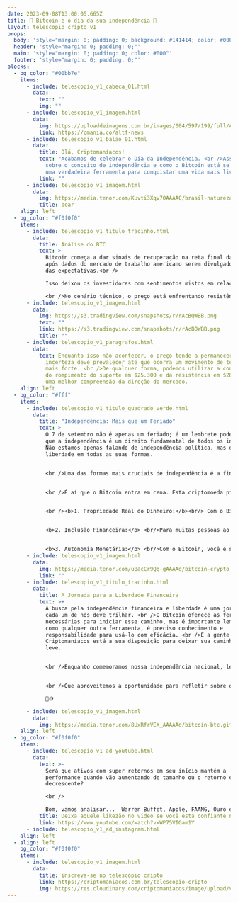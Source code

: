 ```yaml
---
date: 2023-09-08T13:00:05.665Z
title: 🌟 Bitcoin e o dia da sua independência 🚀
layout: telescopio_cripto_v1
props:
  body: 'style="margin: 0; padding: 0; background: #141414; color: #000"'
  header: 'style="margin: 0; padding: 0;"'
  main: 'style="margin: 0; padding: 0; color: #000"'
  footer: 'style="margin: 0; padding: 0;"'
blocks:
  - bg_color: "#00bb7e"
    items:
      - include: telescopio_v1_cabeca_01.html
        data:
          text: ""
          img: ""
      - include: telescopio_v1_imagem.html
        data:
          img: https://uploaddeimagens.com.br/images/004/597/199/full/ADNews.png?1693845682
          link: https://cmania.co/altf-news
      - include: telescopio_v1_balao_01.html
        data:
          title: Olá, Criptomaníacos!
          text: "Acabamos de celebrar o Dia da Independência. <br />Assim, vamos refletir
            sobre o conceito de independência e como o Bitcoin está se tornando
            uma verdadeira ferramenta para conquistar uma vida mais livre. "
          link: ""
      - include: telescopio_v1_imagem.html
        data:
          img: https://media.tenor.com/Kuvti3Xqv70AAAAC/brasil-natureza.gif
          title: bear
    align: left
  - bg_color: "#f0f0f0"
    items:
      - include: telescopio_v1_titulo_tracinho.html
        data:
          title: Análise do BTC
          text: >-
            Bitcoin começa a dar sinais de recuperação na reta final da semana,
            após dados do mercado de trabalho americano serem divulgados abaixo
            das expectativas.<br />

            Isso deixou os investidores com sentimentos mistos em relação ao aperto monetário, visto que algumas métricas apresentam sinais positivos, enquanto outras não.

            <br />No cenário técnico, o preço está enfrentando resistência em torno de $26.400. Se essa barreira for superada, poderemos observar um fechamento semanal positivo em direção aos $28.000, o que seria muito promissor, destacando a importância do suporte atual em $25.300.
      - include: telescopio_v1_imagem.html
        data:
          img: https://s3.tradingview.com/snapshots/r/rAcBQWBB.png
          text: ""
          link: https://s3.tradingview.com/snapshots/r/rAcBQWBB.png
          title: ""
      - include: telescopio_v1_paragrafos.html
        data:
          text: Enquanto isso não acontecer, o preço tende a permanecer lateralizado, e a
            incerteza deve prevalecer até que ocorra um movimento de tendência
            mais forte. <br />De qualquer forma, podemos utilizar a confirmação
            do rompimento do suporte em $25.300 e da resistência em $28.000 para
            uma melhor compreensão da direção do mercado.
    align: left
  - bg_color: "#fff"
    items:
      - include: telescopio_v1_titulo_quadrado_verde.html
        data:
          title: "Independência: Mais que um Feriado"
          text: >
            O 7 de setembro não é apenas um feriado; é um lembrete poderoso de
            que a independência é um direito fundamental de todos os indivíduos.
            Não estamos apenas falando de independência política, mas de
            liberdade em todas as suas formas.


            <br />Uma das formas mais cruciais de independência é a financeira. Ter controle sobre seu próprio dinheiro, sem depender de intermediários ou sistemas centralizados, é uma liberdade que muitos almejam. Isso é sinônimo de poder.


            <br />É aí que o Bitcoin entra em cena. Esta criptomoeda pioneira oferece uma alternativa revolucionária ao sistema financeiro tradicional. Aqui estão algumas maneiras pelas quais o Bitcoin está construindo pontes em direção à independência financeira:


            <br /><b>1. Propriedade Real do Dinheiro:</b><br/> Com o Bitcoin, você é o único proprietário do seu dinheiro. Não há necessidade de confiar em bancos ou instituições financeiras.<br />


            <b>2. Inclusão Financeira:</b> <br/>Para muitas pessoas ao redor do mundo, o Bitcoin é uma ponte para a inclusão financeira, permitindo o acesso a serviços financeiros básicos, muitas vezes negados por sistemas tradicionais.<br />


            <b>3. Autonomia Monetária:</b> <br/>Com o Bitcoin, você é seu próprio banco central. Você decide como e quando gastar, economizar ou investir seu dinheiro.<br />
      - include: telescopio_v1_imagem.html
        data:
          img: https://media.tenor.com/u8acCr9Qq-gAAAAd/bitcoin-crypto.gif
          link: ""
      - include: telescopio_v1_titulo_tracinho.html
        data:
          title: A Jornada para a Liberdade Financeira
          text: >+
            A busca pela independência financeira e liberdade é uma jornada que
            cada um de nós deve trilhar. <br />O Bitcoin oferece as ferramentas
            necessárias para iniciar esse caminho, mas é importante lembrar que,
            como qualquer outra ferramenta, é preciso conhecimento e
            responsabilidade para usá-lo com eficácia. <br />E a gente aqui da
            Criptomaníacos está a sua disposição para deixar sua caminhada mais
            leve.


            <br />Enquanto comemoramos nossa independência nacional, lembremos também a importância da independência financeira. O Bitcoin está aqui para nos guiar nessa jornada, permitindo que cada um de nós tome as rédeas de nosso destino financeiro.


            <br />Que aproveitemos a oportunidade para refletir sobre o significado mais profundo da liberdade. O Bitcoin não é apenas uma moeda digital; é uma ferramenta para a independência financeira e liberdade pessoal. <br />O poder está em nossas mãos para moldar nosso próprio futuro financeiro.

            🌠🪙

      - include: telescopio_v1_imagem.html
        data:
          img: https://media.tenor.com/8UxRfrVEX_AAAAAd/bitcoin-btc.gif
    align: left
  - bg_color: "#f0f0f0"
    items:
      - include: telescopio_v1_ad_youtube.html
        data:
          text: >-
            Será que ativos com super retornos em seu início mantém a
            performance quando vão aumentando de tamanho ou o retorno é
            decrescente?

            <br />

            Bom, vamos analisar...  Warren Buffet, Apple, FAANG, Ouro e BTC.
          title: Deixa aquele likezão no vídeo se você está confiante no BTC!
          link: https://www.youtube.com/watch?v=WP75VIGam1Y
      - include: telescopio_v1_ad_instagram.html
    align: left
  - align: left
    bg_color: "#f0f0f0"
    items:
      - include: telescopio_v1_imagem.html
        data:
          title: inscreva-se no telescópio cripto
          link: https://criptomaniacos.com.br/telescopio-cripto
          img: https://res.cloudinary.com/criptomaniacos/image/upload/v1662133224/telescopio/inscreva-se-telescopio.png
---
```

